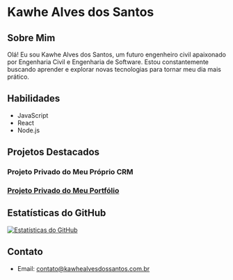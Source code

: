 # Kawhe Alves dos Santos

## Sobre Mim

Olá! Eu sou Kawhe Alves dos Santos, um futuro engenheiro civil apaixonado por Engenharia Civil e Engenharia de Software. Estou constantemente buscando aprender e explorar novas tecnologias para tornar meu dia mais prático.

## Habilidades

- JavaScript
- React
- Node.js

## Projetos Destacados

### Projeto Privado do Meu Próprio CRM

### [Projeto Privado do Meu Portfólio](https://kawhealvesdossantos.com.br)

## Estatísticas do GitHub

[![Estatísticas do GitHub](https://github-readme-stats.vercel.app/api?username=code-Kawhe&show_icons=true&theme=radical)](https://github.com/code-Kawhe)

## Contato

- Email: [contato@kawhealvesdossantos.com.br](mailto:contato@kawhealvesdossantos.com.br)
